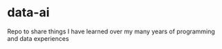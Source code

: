 # data-ai
Repo to share things I have learned over my many years of programming and data experiences
